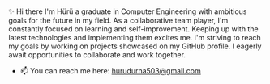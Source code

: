 ### 
✨ Hi there I'm Hürü a graduate in Computer Engineering with ambitious goals for the future in my field. As a collaborative team player, I'm constantly focused on learning and self-improvement. Keeping up with the latest technologies and implementing them excites me. I'm striving to reach my goals by working on projects showcased on my GitHub profile. I eagerly await opportunities to collaborate and work together.

- 📫 You can reach me here: hurudurna503@gmail.com

<!--
**drnhuri/drnhuri** is a ✨ _special_ ✨ repository because its `README.md` (this file) appears on your GitHub profile.

Here are some ideas to get you started:

- 🔭 I’m currently working on ...
- 🌱 I’m currently learning ...
- 👯 I’m looking to collaborate on ...
- 🤔 I’m looking for help with ...
- 💬 Ask me about ...
- 📫 How to reach me: ...
- 😄 Pronouns: ...
- ⚡ Fun fact: ...
-->
